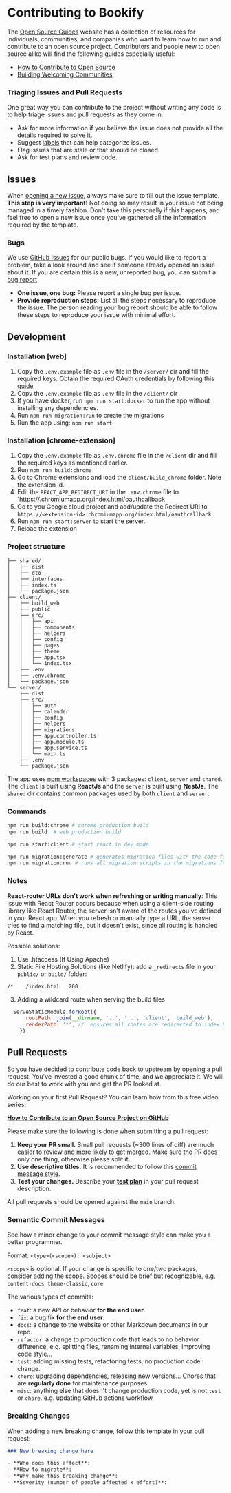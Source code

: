 # Contributing to Bookify

The [Open Source Guides](https://opensource.guide/) website has a collection of resources for individuals, communities, and companies who want to learn how to run and contribute to an open source project. Contributors and people new to open source alike will find the following guides especially useful:

- [How to Contribute to Open Source](https://opensource.guide/how-to-contribute/)
- [Building Welcoming Communities](https://opensource.guide/building-community/)

### Triaging Issues and Pull Requests

One great way you can contribute to the project without writing any code is to help triage issues and pull requests as they come in.

- Ask for more information if you believe the issue does not provide all the details required to solve it.
- Suggest [labels](https://github.com/Propo41/bookify/labels) that can help categorize issues.
- Flag issues that are stale or that should be closed.
- Ask for test plans and review code.

## Issues

When [opening a new issue](https://github.com/Propo41/bookify/issues/new/choose), always make sure to fill out the issue template. **This step is very important!** Not doing so may result in your issue not being managed in a timely fashion. Don't take this personally if this happens, and feel free to open a new issue once you've gathered all the information required by the template.

### Bugs

We use [GitHub Issues](https://github.com/Propo41/bookify/issues) for our public bugs. If you would like to report a problem, take a look around and see if someone already opened an issue about it. If you are certain this is a new, unreported bug, you can submit a [bug report](https://github.com/Propo41/bookify/issues/new?assignees=&labels=bug&projects=&template=bug_report.md&title=%5BBUG%5D).

- **One issue, one bug:** Please report a single bug per issue.
- **Provide reproduction steps:** List all the steps necessary to reproduce the issue. The person reading your bug report should be able to follow these steps to reproduce your issue with minimal effort.

## Development

### Installation [web]

1. Copy the `.env.example` file as `.env` file in the `/server/` dir and fill the required keys. Obtain the required OAuth credentials by following this [guide](./README.md#hosting-yourself)
2. Copy the `.env.example` file as `.env` file in the `/client/` dir 
2. If you have docker, run `npm run start:docker` to run the app without installing any dependencies.
3. Run `npm run migration:run` to create the migrations
4. Run the app using: `npm run start`

### Installation [chrome-extension]

1. Copy the `.env.example` file as `.env.chrome` file in the `/client` dir and fill the required keys as mentioned earlier.
2. Run `npm run build:chrome`
3. Go to Chrome extensions and load the `client/build_chrome` folder. Note the extension id.
4. Edit the `REACT_APP_REDIRECT_URI` in the `.env.chrome` file to `https://<extension-id>.chromiumapp.org/index.html/oauthcallback
5. Go to you Google cloud project and add/update the Redirect URI to `https://<extension-id>.chromiumapp.org/index.html/oauthcallback`
6. Run `npm run start:server` to start the server.
7. Reload the extension

### Project structure

```
├── shared/
│   ├── dist
│   ├── dto
│   ├── interfaces
│   ├── index.ts
│   └── package.json
├── client/
│   ├── build_web
│   ├── public
│   ├── src/
│   │   ├── api
│   │   ├── components
│   │   ├── helpers
│   │   ├── config
│   │   ├── pages
│   │   ├── theme
│   │   ├── App.tsx
│   │   └── index.tsx
│   ├── .env
│   ├── .env.chrome
│   └── package.json
└── server/
    ├── dist
    ├── src/
    │   ├── auth
    │   ├── calender
    │   ├── config
    │   ├── helpers
    │   ├── migrations
    │   ├── app.controller.ts
    │   ├── app.module.ts
    │   ├── app.service.ts
    │   └── main.ts
    ├── .env
    └── package.json
```

The app uses [npm workspaces](https://docs.npmjs.com/cli/v7/using-npm/workspaces) with 3 packages: `client`, `server` and `shared`. The `client` is built using **ReactJs** and the `server` is built using **NestJs**. The `shared` dir contains common packages used by both `client` and `server`.

### Commands

```bash
npm run build:chrome # chrome production build
npm run build  # web production build

npm run start:client # start react in dev mode

npm run migration:generate # generates migration files with the code-first-approach based on code changes and current db tables
npm run migration:run # runs all migration scripts in the migrations folder
```

### Notes

<b>React-router URLs don't work when refreshing or writing manually</b>: This issue with React Router occurs because when using a client-side routing library like React Router, the server isn't aware of the routes you've defined in your React app. When you refresh or manually type a URL, the server tries to find a matching file, but it doesn't exist, since all routing is handled by React.

Possible solutions:

1. Use .htaccess (If Using Apache)
2. Static File Hosting Solutions (like Netlify): add a `_redirects` file in your `public/` or `build/` folder:

```
/*    /index.html   200
```
3. Adding a wildcard route when serving the build files 
```js
  ServeStaticModule.forRoot({
      rootPath: join(__dirname, '..', '..', 'client', 'build_web'),
      renderPath: '*', //  ensures all routes are redirected to index.html
    }),
```

## Pull Requests

So you have decided to contribute code back to upstream by opening a pull request. You've invested a good chunk of time, and we appreciate it. We will do our best to work with you and get the PR looked at.

Working on your first Pull Request? You can learn how from this free video series:

[**How to Contribute to an Open Source Project on GitHub**](https://egghead.io/courses/how-to-contribute-to-an-open-source-project-on-github)

Please make sure the following is done when submitting a pull request:

1. **Keep your PR small.** Small pull requests (~300 lines of diff) are much easier to review and more likely to get merged. Make sure the PR does only one thing, otherwise please split it.
2. **Use descriptive titles.** It is recommended to follow this [commit message style](#semantic-commit-messages).
3. **Test your changes.** Describe your [**test plan**](#test-plan) in your pull request description.

All pull requests should be opened against the `main` branch.

### Semantic Commit Messages

See how a minor change to your commit message style can make you a better programmer.

Format: `<type>(<scope>): <subject>`

`<scope>` is optional. If your change is specific to one/two packages, consider adding the scope. Scopes should be brief but recognizable, e.g. `content-docs`, `theme-classic`, `core`

The various types of commits:

- `feat`: a new API or behavior **for the end user**.
- `fix`: a bug fix **for the end user**.
- `docs`: a change to the website or other Markdown documents in our repo.
- `refactor`: a change to production code that leads to no behavior difference, e.g. splitting files, renaming internal variables, improving code style...
- `test`: adding missing tests, refactoring tests; no production code change.
- `chore`: upgrading dependencies, releasing new versions... Chores that are **regularly done** for maintenance purposes.
- `misc`: anything else that doesn't change production code, yet is not `test` or `chore`. e.g. updating GitHub actions workflow.

### Breaking Changes

When adding a new breaking change, follow this template in your pull request:

```md
### New breaking change here

- **Who does this affect**:
- **How to migrate**:
- **Why make this breaking change**:
- **Severity (number of people affected x effort)**:
```